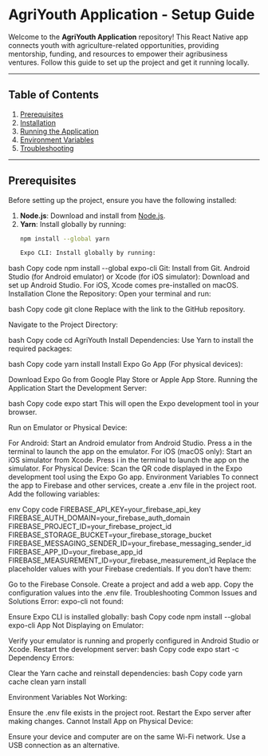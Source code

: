 # AgriYouth Application - Setup Guide

Welcome to the **AgriYouth Application** repository! This React Native app connects youth with agriculture-related opportunities, providing mentorship, funding, and resources to empower their agribusiness ventures. Follow this guide to set up the project and get it running locally.

---

## **Table of Contents**
1. [Prerequisites](#prerequisites)
2. [Installation](#installation)
3. [Running the Application](#running-the-application)
4. [Environment Variables](#environment-variables)
5. [Troubleshooting](#troubleshooting)

---

## **Prerequisites**

Before setting up the project, ensure you have the following installed:

1. **Node.js**: Download and install from [Node.js](https://nodejs.org).
2. **Yarn**: Install globally by running:
   ```bash
   npm install --global yarn

   Expo CLI: Install globally by running:
bash
Copy code
npm install --global expo-cli
Git: Install from Git.
Android Studio (for Android emulator) or Xcode (for iOS simulator):
Download and set up Android Studio.
For iOS, Xcode comes pre-installed on macOS.
Installation
Clone the Repository: Open your terminal and run:

bash
Copy code
git clone <repository-url>
Replace <repository-url> with the link to the GitHub repository.

Navigate to the Project Directory:

bash
Copy code
cd AgriYouth
Install Dependencies: Use Yarn to install the required packages:

bash
Copy code
yarn install
Install Expo Go App (For physical devices):

Download Expo Go from Google Play Store or Apple App Store.
Running the Application
Start the Development Server:

bash
Copy code
expo start
This will open the Expo development tool in your browser.

Run on Emulator or Physical Device:

For Android:
Start an Android emulator from Android Studio.
Press a in the terminal to launch the app on the emulator.
For iOS (macOS only):
Start an iOS simulator from Xcode.
Press i in the terminal to launch the app on the simulator.
For Physical Device:
Scan the QR code displayed in the Expo development tool using the Expo Go app.
Environment Variables
To connect the app to Firebase and other services, create a .env file in the project root. Add the following variables:

env
Copy code
FIREBASE_API_KEY=your_firebase_api_key
FIREBASE_AUTH_DOMAIN=your_firebase_auth_domain
FIREBASE_PROJECT_ID=your_firebase_project_id
FIREBASE_STORAGE_BUCKET=your_firebase_storage_bucket
FIREBASE_MESSAGING_SENDER_ID=your_firebase_messaging_sender_id
FIREBASE_APP_ID=your_firebase_app_id
FIREBASE_MEASUREMENT_ID=your_firebase_measurement_id
Replace the placeholder values with your Firebase credentials. If you don’t have them:

Go to the Firebase Console.
Create a project and add a web app.
Copy the configuration values into the .env file.
Troubleshooting
Common Issues and Solutions
Error: expo-cli not found:

Ensure Expo CLI is installed globally:
bash
Copy code
npm install --global expo-cli
App Not Displaying on Emulator:

Verify your emulator is running and properly configured in Android Studio or Xcode.
Restart the development server:
bash
Copy code
expo start -c
Dependency Errors:

Clear the Yarn cache and reinstall dependencies:
bash
Copy code
yarn cache clean
yarn install

Environment Variables Not Working:

Ensure the .env file exists in the project root.
Restart the Expo server after making changes.
Cannot Install App on Physical Device:

Ensure your device and computer are on the same Wi-Fi network.
Use a USB connection as an alternative.
